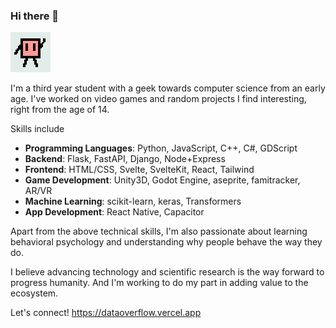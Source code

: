 ### Hi there 👋
![](https://raw.githubusercontent.com/data-overflow/data-overflow/main/hiwi.gif)

I'm a third year student with a geek towards computer science from an early age. I've worked on video games and random projects I find interesting, right from the age of 14.

Skills include 
- **Programming Languages**: Python, JavaScript, C++, C#, GDScript
- **Backend**: Flask, FastAPI, Django, Node+Express
- **Frontend**: HTML/CSS, Svelte, SvelteKit, React, Tailwind 
- **Game Development**: Unity3D, Godot Engine, aseprite, famitracker, AR/VR
- **Machine Learning**: scikit-learn, keras, Transformers
- **App Development**: React Native, Capacitor

Apart from the above technical skills, I'm also passionate about learning behavioral psychology and understanding why people behave the way they do.

I believe advancing technology and scientific research is the way forward to progress humanity. And I'm working to do my part in adding value to the ecosystem.

Let's connect!
https://dataoverflow.vercel.app
<!--
**data-overflow/data-overflow** is a ✨ _special_ ✨ repository because its `README.md` (this file) appears on your GitHub profile.

Here are some ideas to get you started:

- 🔭 I’m currently working on ...
- 🌱 I’m currently learning ...
- 👯 I’m looking to collaborate on ...
- 🤔 I’m looking for help with ...
- 💬 Ask me about ...
- 📫 How to reach me: ...
- 😄 Pronouns: ...
- ⚡ Fun fact: ...
-->
